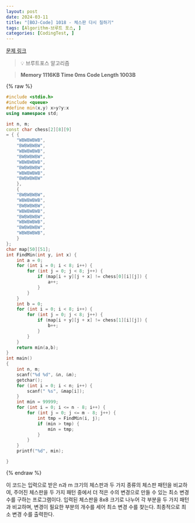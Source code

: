 ```yaml
---
layout: post
date: 2024-03-11
title: "[BOJ-Code] 1018 - 체스판 다시 칠하기"
tags: [Algorithm-브루트 포스, ]
categories: [CodingTest, ]
---
```



[문제 링크](https://www.acmicpc.net/problem/1018)


> 💡 브루트포스 알고리즘


> **Memory   1116KB                                   Time   0ms                               Code Length   1003B**



{% raw %}
```c++
#include <stdio.h>
#include <queue>
#define min(x,y) x>y?y:x
using namespace std;

int n, m;
const char chess[2][8][9]
= { {
	"WBWBWBWB",
	"BWBWBWBW",
	"WBWBWBWB",
	"BWBWBWBW",
	"WBWBWBWB",
	"BWBWBWBW",
	"WBWBWBWB",
	"BWBWBWBW"
	},
	{
	"BWBWBWBW",
	"WBWBWBWB",
	"BWBWBWBW",
	"WBWBWBWB",
	"BWBWBWBW",
	"WBWBWBWB",
	"BWBWBWBW",
	"WBWBWBWB",
	}
};
char map[50][51];
int FindMin(int y, int x) {
	int a = 0;
	for (int i = 0; i < 8; i++) {
		for (int j = 0; j < 8; j++) {
			if (map[i + y][j + x] != chess[0][i][j]) {
				a++;
			}
		}
	}
	int b = 0;
	for (int i = 0; i < 8; i++) {
		for (int j = 0; j < 8; j++) {
			if (map[i + y][j + x] != chess[1][i][j]) {
				b++;
			}
		}
	}
	return min(a,b);
}
int main()
{
	int n, m;
	scanf("%d %d", &n, &m);
	getchar();
	for (int i = 0; i < n; i++) {
		scanf(" %s", &map[i]);
	}
	int min = 99999;
	for (int i = 0; i <= n - 8; i++) {
		for (int j = 0; j <= m - 8; j++) {
			int tmp = FindMin(i, j);
			if (min > tmp) {
				min = tmp;
			}
		}
	}
	printf("%d", min);

}
```
{% endraw %}



이 코드는 입력으로 받은 n과 m 크기의 체스판과 두 가지 종류의 체스판 패턴을 비교하여, 주어진 체스판을 두 가지 패턴 중에서 더 적은 수의 변경으로 만들 수 있는 최소 변경 수를 구하는 프로그램이다. 입력된 체스판을 8x8 크기로 나누어 각 부분을 두 가지 패턴과 비교하며, 변경이 필요한 부분의 개수를 세어 최소 변경 수를 찾는다. 최종적으로 최소 변경 수를 출력한다.


